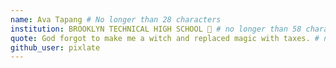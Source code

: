 ```yaml
---
name: Ava Tapang # No longer than 28 characters
institution: BROOKLYN TECHNICAL HIGH SCHOOL 🚩 # no longer than 58 characters
quote: God forgot to make me a witch and replaced magic with taxes. # no longer than 100 characters, avoid using quotes(") to guarantee the format remains the same.
github_user: pixlate
---
```

